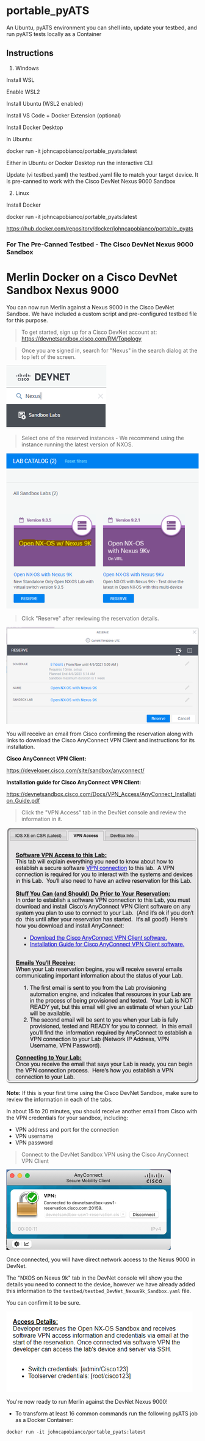 # portable_pyATS
An Ubuntu, pyATS environment you can shell into, update your testbed, and run pyATS tests locally as a Container

## Instructions

1. Windows

Install WSL 

Enable WSL2

Install Ubuntu (WSL2 enabled)

Install VS Code + Docker Extension (optional)

Install Docker Desktop

In Ubuntu:

docker run -it johncapobianco/portable_pyats:latest

Either in Ubuntu or Docker Desktop run the interactive CLI

Update (vi testbed.yaml) the testbed.yaml file to match your target device. It is pre-canned to work with the Cisco DevNet Nexus 9000 Sandbox

2. Linux 
 
Install Docker

docker run -it johncapobianco/portable_pyats:latest

https://hub.docker.com/repository/docker/johncapobianco/portable_pyats


### For The Pre-Canned Testbed - The Cisco DevNet Nexus 9000 Sandbox 

# Merlin Docker on a Cisco DevNet Sandbox Nexus 9000

You can now run Merlin against a Nexus 9000 in the Cisco DevNet Sandbox.  We have included a custom script and pre-configured testbed file for this purpose.

>To get started, sign up for a Cisco DevNet account at: https://devnetsandbox.cisco.com/RM/Topology

>Once you are signed in, search for "Nexus" in the search dialog at the top left of the screen.

![DevNet Search](images/03_devnetsb-01.png)

>Select one of the reserved instances - We recommend using the instance running the latest version of NXOS.

![DevNet Reserve](images/03_devnetsb-02.png)

>Click "Reserve" after reviewing the reservation details.

![DevNet Reserve](images/03_devnetsb-03.png)

You will receive an email from Cisco confirming the reservation along with links to download the Cisco AnyConnect VPN Client and instructions for its installation.

**Cisco AnyConnect VPN Client:**

https://developer.cisco.com/site/sandbox/anyconnect/

**Installation guide for Cisco AnyConnect VPN Client:**

https://devnetsandbox.cisco.com/Docs/VPN_Access/AnyConnect_Installation_Guide.pdf

>Click the "VPN Access" tab in the DevNet console and review the information in it.

![DevNet VPN Access](images/01_devnetsb-04.png)

**Note:** If this is your first time using the Cisco DevNet Sandbox, make sure to review the information in each of the tabs.

In about 15 to 20 minutes, you should receive another email from Cisco with the VPN credentials for your sandbox, including:

* VPN address and port for the connection
* VPN username
* VPN password

>Connect to the DevNet Sandbox VPN using the Cisco AnyConnect VPN Client

![AnyConnect](images/01_devnetsb-05.png)

Once connected, you will have direct network access to the Nexus 9000 in DevNet.

The "NXOS on Nexus 9k" tab in the DevNet console will show you the details you need to connect to the device, however we have already added this information to the `testbed/testbed_DevNet_Nexus9k_Sandbox.yaml` file.

You can confirm it to be sure.

![AnyConnect](images/03_devnetsb-06.png)

You're now ready to run Merlin against the DevNet Nexus 9000!

* To transform at least 16 common commands run the following pyATS job as a Docker Container:

```console
docker run -it johncapobianco/portable_pyats:latest
```